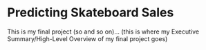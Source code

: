# Predicting Skateboard Sales

This is my final project (so and so on)... (this is where my Executive Summary/High-Level Overview of my final project goes)
